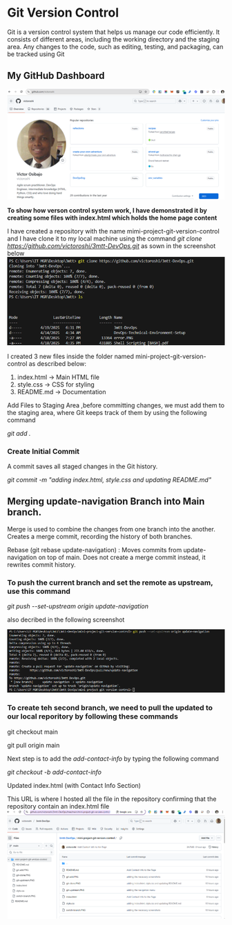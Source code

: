 # Git Version Control
Git is a version control system that helps us manage our code efficiently. It consists of different areas, including the working directory and the staging area. Any changes to the code, such as editing, testing, and packaging, can be tracked using Git

## My GitHub Dashboard
![Victoroshi GitHub dashboard](github-dashboard.PNG)

**To show how verson control system work, I have demonstrated it by creating some files with index.html which holds the home page content**

I have created a repository with the name mimi-project-git-version-control and I have clone it to my local machine using the command *git clone https://github.com/victoroshi/3mtt-DevOps.git* as sown in the screenshot below
![Git Clone](git-clone.PNG)

 I created 3 new files inside the folder named mini-project-git-version-control as described below:
1.  index.html → Main HTML file
2.  style.css → CSS for styling
3.  README.md → Documentation

Add Files to Staging Area ,before committing changes, we must add them to the staging area, where Git keeps track of them by using the following command

*git add .*


### Create Initial Commit 
A commit saves all staged changes in the Git history.

*git commit -m "adding index.html, style.css and updating README.md"*

## Merging update-navigation Branch into Main branch.
Merge is used to combine the changes from one branch into the another. Creates a merge commit, recording the history of both branches.

Rebase (git rebase update-navigation) : Moves commits from update-navigation on top of main. Does not create a merge commit instead, it rewrites commit history.

### To push the current branch and set the remote as upstream, use this command
*git push --set-upstream origin update-navigation*

also decribed in the following screenshot

![Git Upstream](git-upstream.PNG)

### To create teh second branch, we need to pull the updated to our local reporitory by following these commands
git checkout main

git pull origin main


Next step is to add the *add-contact-info* by typing the following command

*git checkout -b add-contact-info*

Updated index.html (with Contact Info Section)



This URL is where I hosted all the file in the repository confirming that the repository contain an index.html file
![Root of Index.html file](index-file-at-root.PNG)